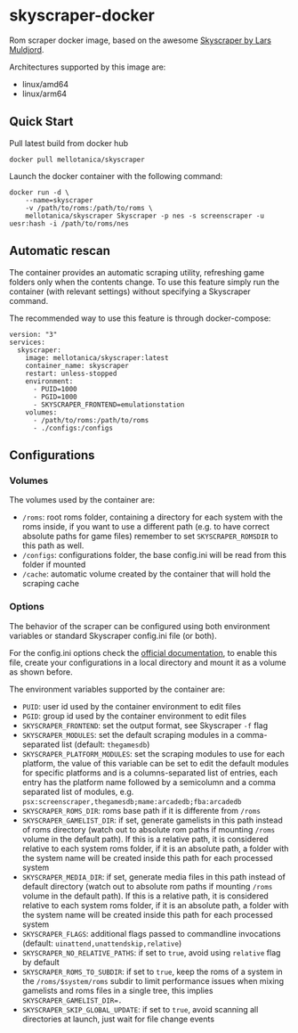 # skyscraper-docker
Rom scraper docker image, based on the awesome [Skyscraper by Lars Muldjord](https://github.com/muldjord/skyscraper).

Architectures supported by this image are:

- linux/amd64
- linux/arm64

## Quick Start

Pull latest build from docker hub

```
docker pull mellotanica/skyscraper
````

Launch the docker container with the following command:

``` 
docker run -d \
    --name=skyscraper
    -v /path/to/roms:/path/to/roms \
    mellotanica/skyscraper Skyscraper -p nes -s screenscraper -u uesr:hash -i /path/to/roms/nes
```

## Automatic rescan

The container provides an automatic scraping utility, refreshing game folders only when the contents change.
To use this feature simply run the container (with relevant settings) without specifying a Skyscraper command.

The recommended way to use this feature is through docker-compose:
```
version: "3"
services:
  skyscraper:
    image: mellotanica/skyscraper:latest
    container_name: skyscraper
    restart: unless-stopped
    environment:
      - PUID=1000
      - PGID=1000
      - SKYSCRAPER_FRONTEND=emulationstation
    volumes:
      - /path/to/roms:/path/to/roms
      - ./configs:/configs
```

## Configurations

### Volumes

The volumes used by the container are:

- `/roms`: root roms folder, containing a directory for each system with the roms inside, if you want to use a different path (e.g. to have correct absolute paths for game files) remember to set `SKYSCRAPER_ROMSDIR` to this path as well.
- `/configs`: configurations folder, the base config.ini will be read from this folder if mounted
- `/cache`: automatic volume created by the container that will hold the scraping cache

### Options

The behavior of the scraper can be configured using both environment variables or standard Skyscraper config.ini file (or both).

For the config.ini options check the [official documentation](https://github.com/muldjord/skyscraper/blob/master/docs/CONFIGINI.md), to enable this file, create your configurations in a local directory and mount it as a volume as shown before.

The environment variables supported by the container are:

- `PUID`: user id used by the container environment to edit files
- `PGID`: group id used by the container environment to edit files
- `SKYSCRAPER_FRONTEND`: set the output format, see Skyscraper `-f` flag
- `SKYSCRAPER_MODULES`: set the default scraping modules in a comma-separated list (default: `thegamesdb`)
- `SKYSCRAPER_PLATFORM_MODULES`: set the scraping modules to use for each platform, the value of this variable can be set to edit the default modules for specific platforms and is a columns-separated list of entries, each entry has the platform name followed by a semicolumn and a comma separated list of modules, e.g. `psx:screenscraper,thegamesdb;mame:arcadedb;fba:arcadedb`
- `SKYSCRAPER_ROMS_DIR`: roms base path if it is differente from `/roms`
- `SKYSCRAPER_GAMELIST_DIR`: if set, generate gamelists in this path instead of roms directory (watch out to absolute rom paths if mounting `/roms` volume in the default path). If this is a relative path, it is considered relative to each system roms folder, if it is an absolute path, a folder with the system name will be created inside this path for each processed system
- `SKYSCRAPER_MEDIA_DIR`: if set, generate media files in this path instead of default directory (watch out to absolute rom paths if mounting `/roms` volume in the default path). If this is a relative path, it is considered relative to each system roms folder, if it is an absolute path, a folder with the system name will be created inside this path for each processed system
- `SKYSCRAPER_FLAGS`: additional flags passed to commandline invocations (default: `uinattend,unattendskip,relative`)
- `SKYSCRAPER_NO_RELATIVE_PATHS`: if set to `true`, avoid using `relative` flag by default
- `SKYSCRAPER_ROMS_TO_SUBDIR`: if set to `true`, keep the roms of a system in the `/roms/$system/roms` subdir to limit performance issues when mixing gamelists and roms files in a single tree, this implies `SKYSCRAPER_GAMELIST_DIR=.`
- `SKYSCRAPER_SKIP_GLOBAL_UPDATE`: if set to `true`, avoid scanning all directories at launch, just wait for file change events
